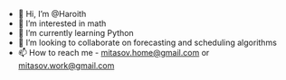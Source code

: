 - 👋 Hi, I’m @Haroith
- 👀 I’m interested in math
- 🌱 I’m currently learning Python
- 💞️ I’m looking to collaborate on forecasting and scheduling algorithms
- 📫 How to reach me - mitasov.home@gmail.com or mitasov.work@gmail.com

<!---
Haroith/Haroith is a ✨ special ✨ repository because its `README.md` (this file) appears on your GitHub profile.
You can click the Preview link to take a look at your changes.
--->

